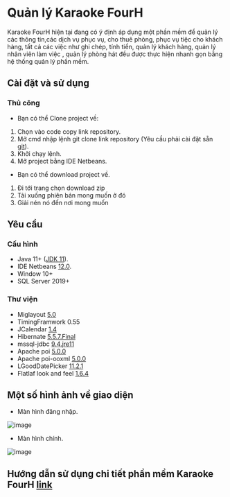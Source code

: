 # Quản lý Karaoke FourH
Karaoke FourH hiện tại đang có ý định áp dụng một phần mềm để quản lý các thông tin,các dịch vụ phục vụ, cho thuê phòng, phục vụ tiệc cho khách hàng, tất cả các việc như ghi chép, tính tiền, quản lý khách hàng, quản lý nhân viên làm việc , quản lý phòng hát đều được thực hiện nhanh gọn bằng hệ thống quản lý phần mềm.
## Cài đặt và sử dụng
### Thủ công
- Bạn có thể Clone project về:
1. Chọn vào code copy link repository.
2. Mở cmd nhập lệnh git clone link repository (Yêu cầu phải cài đặt sẵn [git](https://git-scm.com/)).
3. Khởi chạy lệnh.
4. Mở project bằng IDE Netbeans.
- Bạn có thể download project về.
1. Đi tới trang chọn download zip
2. Tải xuống phiên bản mong muốn ở đó
3. Giải nén nó đến nơi mong muốn
## Yêu cầu
### Cấu hình
- Java 11+ ([JDK 11](https://www.oracle.com/java/technologies/javase/jdk11-archive-downloads.html)).
- IDE Netbeans [12.0](https://netbeans.apache.org/download/nb120/nb120.html).
- Window 10+
- SQL Server 2019+
### Thư viện
- Miglayout [5.0](https://search.maven.org/artifact/com.miglayout/miglayout-swing)
- TimingFramwork 0.55
- JCalendar [1.4](https://search.maven.org/artifact/com.toedter/jcalendar)
- Hibernate [5.5.7.Final](https://mvnrepository.com/artifact/org.hibernate/hibernate-core)
- mssql-jdbc [9.4.jre11](https://mvnrepository.com/artifact/com.microsoft.sqlserver/mssql-jdbc/9.4.0.jre11)
- Apache poi [5.0.0](https://mvnrepository.com/artifact/org.apache.poi/poi/5.0.0)
- Apache poi-ooxml [5.0.0](https://mvnrepository.com/artifact/org.apache.poi/poi-ooxml/5.0.0)
- LGoodDatePicker [11.2.1](https://mvnrepository.com/artifact/com.github.lgooddatepicker/LGoodDatePicker/11.2.1)
- Flatlaf look and feel [1.6.4](https://search.maven.org/artifact/com.formdev/flatlaf/1.6.4/jar)
## Một số hình ảnh về giao diện
- Màn hình đăng nhập.

![image](https://user-images.githubusercontent.com/76101060/146707658-a399832f-4f09-4866-ad26-5c09e43fad6d.png)
- Màn hình chính.

![image](https://user-images.githubusercontent.com/76101060/146756662-ed73c10f-ee2e-4699-8224-b50999280493.png)

## Hướng dẫn sử dụng chi tiết phần mềm Karaoke FourH [link](https://nguyenhung-hub.github.io/user-manual-karaokeFourH/)

